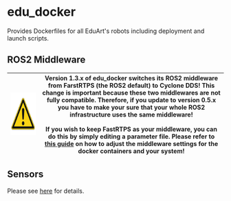 # edu_docker

Provides Dockerfiles for all EduArt's robots including deployment and launch scripts.

## ROS2 Middleware

|<img src='warning.png' height='100' width='400'/>   |    Version 1.3.x of edu_docker switches its ROS2 middleware from FarstRTPS (the ROS2 default) to Cyclone DDS! This change is important because these two middlewares are not fully compatible. Therefore, if you update to version 0.5.x you have to make your sure that your whole ROS2 infrastructure uses the same middleware!    <br> <br>    If you wish to keep FastRTPS as your middleware, you can do this by simply editing a parameter file. Please refer to [this guide](https://github.com/EduArt-Robotik/edu_robot/blob/main/documentation/update/changing-middleware.md) on how to adjust the middleware settings for the docker containers and your system! |
|---|----|

## Sensors

Please see [here](sensor/README.md) for details.